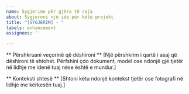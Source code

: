 ```yaml
---
name: Sygjerime për gjëra të reja
about: Sygjeroni një ide për këtë projekt
title: "[SYGJERIM] - "
labels: enhancement
assignees: ''

---
```


** Përshkruani veçorinë që dëshironi **
[Një përshkrim i qartë i asaj që dëshironi të shtohet. Përfshini çdo dokument, model ose ndonjë gjë tjetër në lidhje me idenë tuaj nëse është e mundur.]

** Konteksti shtesë **
[Shtoni këtu ndonjë kontekst tjetër ose fotografi në lidhje me kërkesën tuaj.]
